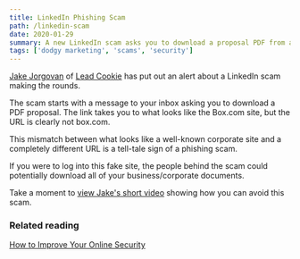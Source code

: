 ```yaml
---
title: LinkedIn Phishing Scam
path: /linkedin-scam
date: 2020-01-29
summary: A new LinkedIn scam asks you to download a proposal PDF from a fake Box account.
tags: ['dodgy marketing', 'scams', 'security']
---
```


<a href="https://www.linkedin.com/in/jakejorgovan/" target="blank">Jake Jorgovan</a> of <a href="https://www.leadcookie.com/" target="blank">Lead Cookie</a> has put out an alert about a LinkedIn scam making the rounds. 

The scam starts with a message to your inbox asking you to download a PDF proposal. The link takes you to what looks like the Box.com site, but the URL is clearly not box.com. 

This mismatch between what looks like a well-known corporate site and a completely different URL is a tell-tale sign of a phishing scam. 

If you were to log into this fake site, the people behind the scam could potentially download all of your business/corporate documents. 

Take a moment to <a href="https://www.loom.com/share/fcf7852d4bb943fabdbe6f7dc1a37f09?__s=aawb8q1kzpsjbnwngxsk&utm_source=drip&utm_medium=email&utm_campaign=Beware%2C+a+Linkedin+scam+is+going+around" target="blank">view Jake's short video</a> showing how you can avoid this scam. 

### Related reading

<a href="https://www.signalfox.org/2fa-security">How to Improve Your Online Security</a>
